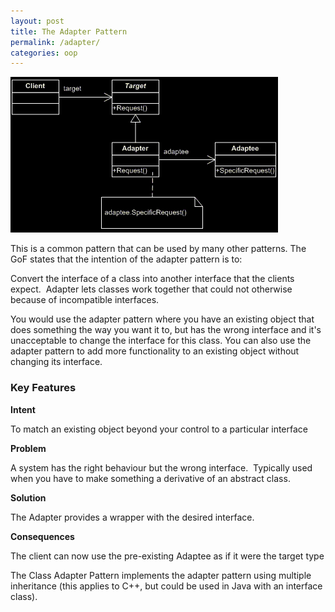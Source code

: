```yaml
---
layout: post
title: The Adapter Pattern
permalink: /adapter/
categories: oop
---
```

![Adapter pattern class diagram](/assets/adapterPattern.png)

This is a common pattern that can be used by many other patterns. The GoF states that the intention of the adapter pattern is to:

Convert the interface of a class into another interface that the clients expect.  Adapter lets classes work together that could not otherwise because of incompatible interfaces.

You would use the adapter pattern where you have an existing object that does something the way you want it to, but has the wrong interface and it's unacceptable to change the interface for this class. You can also use the adapter pattern to add more functionality to an existing object without changing its interface.

### Key Features

**Intent**

To match an existing object beyond your control to a particular interface

**Problem**

A system has the right behaviour but the wrong interface.  Typically used when you have to make something a derivative of an abstract class.

**Solution**

The Adapter provides a wrapper with the desired interface.

**Consequences**

The client can now use the pre-existing Adaptee as if it were the target type

The Class Adapter Pattern implements the adapter pattern using multiple inheritance (this applies to C++, but could be used in Java with an interface class).
